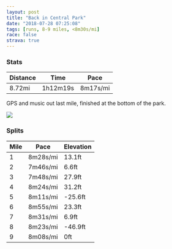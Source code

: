 ```yaml
---
layout: post
title: "Back in Central Park"
date: "2018-07-28 07:25:08"
tags: [runs, 8-9 miles, <8m30s/mi]
race: false
strava: true
---
```


### Stats

| Distance | Time | Pace |
|----------|------|------|
|8.72mi|1h12m19s|8m17s/mi|

GPS and music out last mile, finished at the bottom of the park.

<img src='https://maps.googleapis.com/maps/api/staticmap?maptype=roadmap&path=enc:afswFdtpbMigA}q@yOmOgRyKyFnLkXoS{BlHeEgA}EzFqBdIiCgBiBnImRcEeKzB}E}AkNeTkFyA}F|@sF_JyNuCwR}NoBiHi@wKi]qTgIo@kHbBcNeMcMkAoEgGuA`BrAxFeApB{K_HgGlI_AbJbAfCfCNhC{FbIk@|JxN~CbK`QvOpHdAvGhOzEjBzLm@~HlKzJbBbQtWjGfA&key=AIzaSyC1MId7bFpkLXNAaYhBSTb8jLyiSqzbDtM&size=800x800&markers=color:yellow|label:S|40.73585,-73.98227&markers=color:green|label:F|40.776619999999994,-73.97422999999999'>

### Splits

| Mile | Pace | Elevation |
|------|------|-----------|
|1|8m28s/mi|13.1ft|
|2|7m46s/mi|6.6ft|
|3|7m48s/mi|27.9ft|
|4|8m24s/mi|31.2ft|
|5|8m11s/mi|-25.6ft|
|6|8m55s/mi|23.3ft|
|7|8m31s/mi|6.9ft|
|8|8m23s/mi|-46.9ft|
|9|8m08s/mi|0ft|
